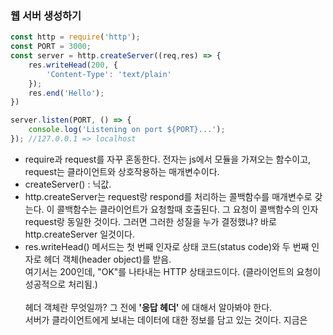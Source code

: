 ### 웹 서버 생성하기

```javascript
const http = require('http');
const PORT = 3000;
const server = http.createServer((req,res) => {
    res.writeHead(200, {
        'Content-Type': 'text/plain'
    });
    res.end('Hello');
})

server.listen(PORT, () => {
    console.log('Listening on port ${PORT}...');
}); //127.0.0.1 => localhost
```
* require과 request를 자꾸 혼동한다. 전자는 js에서 모듈을 가져오는 함수이고, request는 클라이언트와 상호작용하는 매개변수이다.
* createServer() : 닉값.
* http.createServer는 request랑 respond를 처리하는 콜백함수를 매개변수로 갖는다. 이 콜백함수는 클라이언트가 요청할때 호출된다. 그 요청이 콜백함수의 인자 request랑 동일한 것이다. 그러면 그러한 성질을 누가 결정했냐? 바로 http.createServer 일것이다.
* res.writeHead() 메서드는 첫 번째 인자로 상태 코드(status code)와 두 번째 인자로 헤더 객체(header object)를 받음. <br>여기서는 200인데, "OK"를 나타내는 HTTP 상태코드이다. (클라이언트의 요청이 성공적으로 처리됨.)<br><br>헤더 객체란 무엇일까? 그 전에 **'응답 헤더'** 에 대해서 알아봐야 한다. <br>서버가 클라이언트에게 보내는 데이터에 대한 정보를 담고 있는 것이다. 지금은 

